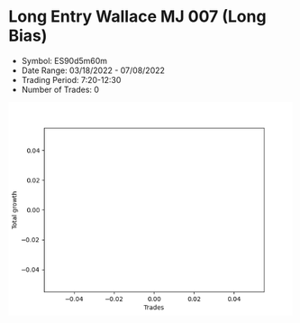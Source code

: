 # Long Entry Wallace MJ 007 (Long Bias)
- Symbol: ES90d5m60m
- Date Range: 03/18/2022 - 07/08/2022
- Trading Period: 7:20-12:30
- Number of Trades: 0

![Plot](LongEntryWallaceMJ007ES90d5m60m(LongBias).png)






